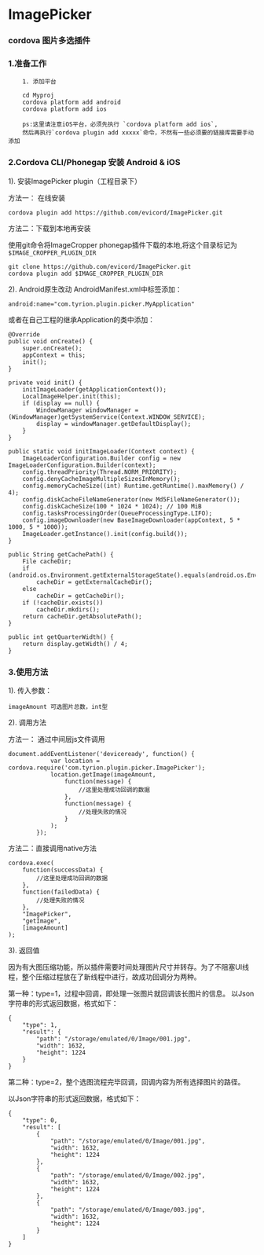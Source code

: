 # ImagePicker
### cordova 图片多选插件

### 1.准备工作
		1. 添加平台

		cd Myproj 
		cordova platform add android  
		cordova platform add ios

		ps:这里请注意iOS平台，必须先执行 `cordova platform add ios`,
		然后再执行`cordova plugin add xxxxx`命令，不然有一些必须要的链接库需要手动添加
		
### 2.Cordova CLI/Phonegap 安装 Android & iOS

1).  安装ImagePicker plugin（工程目录下）

方法一： 在线安装

	cordova plugin add https://github.com/evicord/ImagePicker.git  

方法二：下载到本地再安装

使用git命令将ImageCropper phonegap插件下载的本地,将这个目录标记为`$IMAGE_CROPPER_PLUGIN_DIR`


    git clone https://github.com/evicord/ImagePicker.git
    cordova plugin add $IMAGE_CROPPER_PLUGIN_DIR
    
2). Android原生改动
AndroidManifest.xml中<application>标签添加：
	
	android:name="com.tyrion.plugin.picker.MyApplication"
	
或者在自己工程的继承Application的类中添加：

	@Override
    public void onCreate() {
        super.onCreate();
        appContext = this;
        init();
    }
    
    private void init() {
        initImageLoader(getApplicationContext());
        LocalImageHelper.init(this);
        if (display == null) {
            WindowManager windowManager = (WindowManager)getSystemService(Context.WINDOW_SERVICE);
            display = windowManager.getDefaultDisplay();
        }
    }
    
    public static void initImageLoader(Context context) {
        ImageLoaderConfiguration.Builder config = new ImageLoaderConfiguration.Builder(context);
        config.threadPriority(Thread.NORM_PRIORITY);
        config.denyCacheImageMultipleSizesInMemory();
        config.memoryCacheSize((int) Runtime.getRuntime().maxMemory() / 4);
        config.diskCacheFileNameGenerator(new Md5FileNameGenerator());
        config.diskCacheSize(100 * 1024 * 1024); // 100 MiB
        config.tasksProcessingOrder(QueueProcessingType.LIFO);
        config.imageDownloader(new BaseImageDownloader(appContext, 5 * 1000, 5 * 1000));
        ImageLoader.getInstance().init(config.build());
    }

    public String getCachePath() {
        File cacheDir;
        if (android.os.Environment.getExternalStorageState().equals(android.os.Environment.MEDIA_MOUNTED))
            cacheDir = getExternalCacheDir();
        else
            cacheDir = getCacheDir();
        if (!cacheDir.exists())
            cacheDir.mkdirs();
        return cacheDir.getAbsolutePath();
    }
    
    public int getQuarterWidth() {
        return display.getWidth() / 4;
    }    
    
### 3.使用方法
1).  传入参数：

	imageAmount 可选图片总数，int型

2).  调用方法

方法一： 通过中间层js文件调用
	
	document.addEventListener('deviceready', function() {
                var location = cordova.require('com.tyrion.plugin.picker.ImagePicker');
                location.getImage(imageAmount,
                    function(message) {
                        //这里处理成功回调的数据
                    },
                    function(message) {
                        //处理失败的情况
                    }
                );
            });
	
方法二：直接调用native方法

	cordova.exec(
		function(successData) {
			//这里处理成功回调的数据
		},
		function(failedData) {
			//处理失败的情况
		},
		"ImagePicker",
		"getImage",
		[imageAmount]
	);
				
3).  返回值

因为有大图压缩功能，所以插件需要时间处理图片尺寸并转存。为了不阻塞UI线程，整个压缩过程放在了新线程中进行，故成功回调分为两种。

第一种：type=1，过程中回调，即处理一张图片就回调该长图片的信息。
以Json字符串的形式返回数据，格式如下：

	{
    	"type": 1,
    	"result": {
        	"path": "/storage/emulated/0/Image/001.jpg",
        	"width": 1632,
        	"height": 1224
    	}
	}

第二种：type=2，整个选图流程完毕回调，回调内容为所有选择图片的路径。

以Json字符串的形式返回数据，格式如下：

	{
    	"type": 0,
    	"result": [
        	{
            	"path": "/storage/emulated/0/Image/001.jpg",
            	"width": 1632,
            	"height": 1224
        	},
        	{
            	"path": "/storage/emulated/0/Image/002.jpg",
            	"width": 1632,
            	"height": 1224
        	},
        	{
            	"path": "/storage/emulated/0/Image/003.jpg",
            	"width": 1632,
            	"height": 1224
        	}
    	]
	}